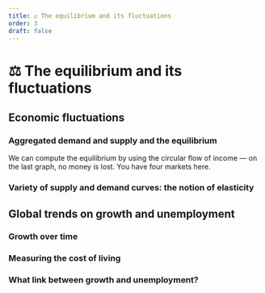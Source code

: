 ```yaml
---
title: ⚖️ The equilibrium and its fluctuations
order: 3
draft: false
---
```

# ⚖️ The equilibrium and its fluctuations
## Economic fluctuations

### Aggregated demand and supply and the equilibrium

We can compute the equilibrium by using the circular flow of income — on the last graph, no money is lost. You have four markets here. 
### Variety of supply and demand curves: the notion of elasticity

## Global trends on growth and unemployment

### Growth over time

### Measuring the cost of living

### What link between growth and unemployment?